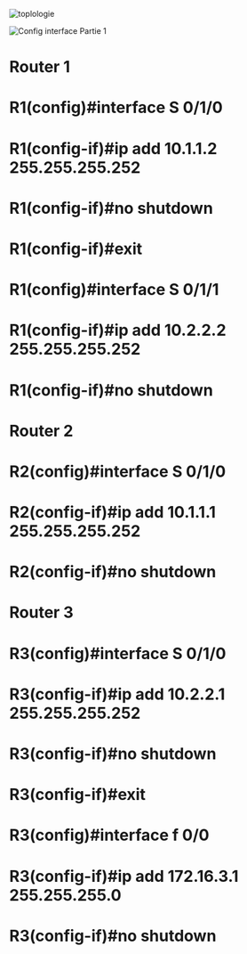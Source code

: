 ![toplologie](https://github.com/c-youness/ASA-VLAN-Port-Security-Line-Vty-/assets/114768920/de1a0395-eb54-43cd-9277-874540d644c7)


![Config interface Partie 1](https://github.com/c-youness/ASA-VLAN-Port-Security-Line-Vty-/assets/114768920/843fa7b6-c4ae-461f-97cf-50a870828b48)

Router 1
======
R1(config)#interface S 0/1/0
========
R1(config-if)#ip add 10.1.1.2 255.255.255.252
========
R1(config-if)#no shutdown
========
R1(config-if)#exit 
========
R1(config)#interface S 0/1/1
========
R1(config-if)#ip add 10.2.2.2 255.255.255.252
========
R1(config-if)#no shutdown
========

Router 2
======
R2(config)#interface S 0/1/0
======
R2(config-if)#ip add 10.1.1.1 255.255.255.252
======
R2(config-if)#no shutdown
======
Router 3
======
R3(config)#interface S 0/1/0
======
R3(config-if)#ip add 10.2.2.1 255.255.255.252
======
R3(config-if)#no shutdown
======
R3(config-if)#exit 
======
R3(config)#interface f 0/0
======
R3(config-if)#ip add 172.16.3.1 255.255.255.0
======
R3(config-if)#no shutdown
======
